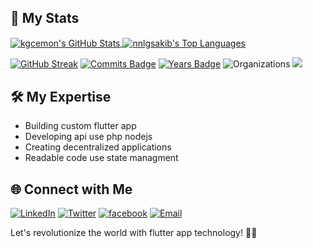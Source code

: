 ## 🚀 My Stats

<a href="https://github.com/kgcemon" target="_blank">
  <img align="center" src="https://github-readme-stats.vercel.app/api?username=kgcemon&show_icons=true&count_private=true" alt="kgcemon's GitHub Stats" />
</a>


<a href="https://github.com/kgcemon" target="_blank">
  <img align="center" src="https://github-readme-stats.vercel.app/api/top-langs/?username=kgcemon&layout=compact&hide=html" alt="nnlgsakib's Top Languages" />
</a>



[![GitHub Streak](http://github-readme-streak-stats.herokuapp.com?user=kgcemon&theme=dark&hide_border=true)](https://git.io/streak-stats)
[![Commits Badge](https://badges.pufler.dev/commits/monthly/kgcemon)](https://badges.pufler.dev)
[![Years Badge](https://badges.pufler.dev/years/kgcemon)](https://badges.pufler.dev)
![Organizations](https://img.shields.io/badge/Organizations-2-brightgreen)
![](https://github-contributor-stats.vercel.app/api?username=kgcemon&limit=5&theme=dark&combine_all_yearly_contributions=true)


## 🛠️ My Expertise

- Building custom flutter app
- Developing api use php nodejs
- Creating decentralized applications
- Readable code use state managment

## 🌐 Connect with Me

[![LinkedIn](https://img.shields.io/badge/LinkedIn-nlg--sakib-blue?logo=linkedin&style=flat-square)](https://www.linkedin.com/in/md-imam-hosen-ba1b56288/)
[![Twitter](https://img.shields.io/badge/Twitter-nlg__sakib-blue?logo=twitter&style=flat-square)](https://twitter.com/kgcemonbd)
[![facebook](https://img.shields.io/badge/Instagram-nlg__sakib-pink?logo=instagram&style=flat-square)](https://www.facebook.com/kgcemonbd/)
[![Email](https://img.shields.io/badge/Email-nlgarts%40outlook.com-orange?logo=Microsoft-Outlook&style=flat-square)](mailto:kgcemonbd@gmail.com)

Let's revolutionize the world with flutter app technology! 🔗✨
